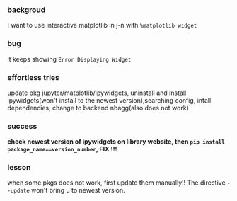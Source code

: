 ### backgroud
I want to use interactive matplotlib in j-n with `%matplotlib widget`
### bug
it keeps showing `Error Displaying Widget`
### effortless tries
update pkg jupyter/matplotlib/ipywidgets, uninstall and install ipywidgets(won't install to the newest version),searching config,
intall dependencies, change to backend nbagg(also does not work)

### success
**check newest version of ipywidgets on library website, then `pip install package_name==version_number`, FIX !!!**
### lesson
when some pkgs does not work, first update them manually!! The directive `--update` won't bring u to newest version.
